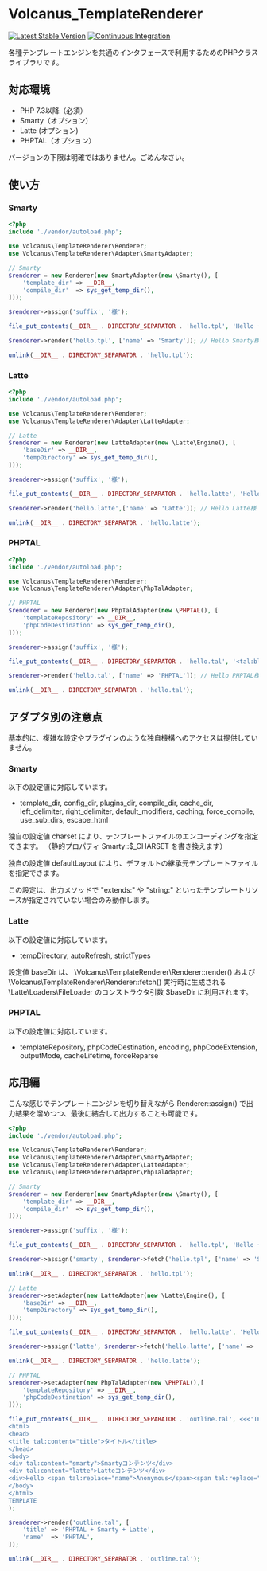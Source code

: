 # Volcanus_TemplateRenderer

[![Latest Stable Version](https://poser.pugx.org/volcanus/template-renderer/v/stable.png)](https://packagist.org/packages/volcanus/template-renderer)
[![Continuous Integration](https://github.com/k-holy/volcanus-template-renderer/actions/workflows/ci.yml/badge.svg)](https://github.com/k-holy/volcanus-template-renderer/actions/workflows/ci.yml)

各種テンプレートエンジンを共通のインタフェースで利用するためのPHPクラスライブラリです。

## 対応環境

* PHP 7.3以降（必須）
* Smarty（オプション）
* Latte (オプション)
* PHPTAL（オプション）

バージョンの下限は明確ではありません。ごめんなさい。

## 使い方

### Smarty

```php
<?php
include './vendor/autoload.php';

use Volcanus\TemplateRenderer\Renderer;
use Volcanus\TemplateRenderer\Adapter\SmartyAdapter;

// Smarty
$renderer = new Renderer(new SmartyAdapter(new \Smarty(), [
    'template_dir' => __DIR__,
    'compile_dir'  => sys_get_temp_dir(),
]));

$renderer->assign('suffix', '様');

file_put_contents(__DIR__ . DIRECTORY_SEPARATOR . 'hello.tpl', 'Hello {$name}{$suffix} !!');

$renderer->render('hello.tpl', ['name' => 'Smarty']); // Hello Smarty様 !!

unlink(__DIR__ . DIRECTORY_SEPARATOR . 'hello.tpl');
```

### Latte

```php
<?php
include './vendor/autoload.php';

use Volcanus\TemplateRenderer\Renderer;
use Volcanus\TemplateRenderer\Adapter\LatteAdapter;

// Latte
$renderer = new Renderer(new LatteAdapter(new \Latte\Engine(), [
    'baseDir' => __DIR__,
    'tempDirectory' => sys_get_temp_dir(),
]));

$renderer->assign('suffix', '様');

file_put_contents(__DIR__ . DIRECTORY_SEPARATOR . 'hello.latte', 'Hello {$name}{$suffix} !!');

$renderer->render('hello.latte',['name' => 'Latte']); // Hello Latte様 !!

unlink(__DIR__ . DIRECTORY_SEPARATOR . 'hello.latte');
```

### PHPTAL

```php
<?php
include './vendor/autoload.php';

use Volcanus\TemplateRenderer\Renderer;
use Volcanus\TemplateRenderer\Adapter\PhpTalAdapter;

// PHPTAL
$renderer = new Renderer(new PhpTalAdapter(new \PHPTAL(), [
    'templateRepository' => __DIR__,
    'phpCodeDestination' => sys_get_temp_dir(),
]));

$renderer->assign('suffix', '様');

file_put_contents(__DIR__ . DIRECTORY_SEPARATOR . 'hello.tal', '<tal:block>Hello <span tal:replace="name">Anonymous</span><span tal:replace="suffix">氏</span> !!</tal:block>');

$renderer->render('hello.tal', ['name' => 'PHPTAL']); // Hello PHPTAL様 !!

unlink(__DIR__ . DIRECTORY_SEPARATOR . 'hello.tal');
```

## アダプタ別の注意点

基本的に、複雑な設定やプラグインのような独自機構へのアクセスは提供していません。

### Smarty

以下の設定値に対応しています。

* template_dir, config_dir, plugins_dir, compile_dir, cache_dir, left_delimiter, right_delimiter, default_modifiers,
  caching, force_compile, use_sub_dirs, escape_html

独自の設定値 charset により、テンプレートファイルのエンコーディングを指定できます。 （静的プロパティ Smarty::$_CHARSET を書き換えます）

独自の設定値 defaultLayout により、デフォルトの継承元テンプレートファイルを指定できます。

この設定は、出力メソッドで "extends:" や "string:" といったテンプレートリソースが指定されていない場合のみ動作します。

### Latte

以下の設定値に対応しています。

* tempDirectory, autoRefresh, strictTypes

設定値 baseDir は、 \Volcanus\TemplateRenderer\Renderer::render() および \Volcanus\TemplateRenderer\Renderer::fetch() 実行時に生成される \Latte\Loaders\FileLoader のコンストラクタ引数 $baseDir に利用されます。

### PHPTAL

以下の設定値に対応しています。

* templateRepository, phpCodeDestination, encoding, phpCodeExtension, outputMode, cacheLifetime, forceReparse

## 応用編

こんな感じでテンプレートエンジンを切り替えながら Renderer::assign() で出力結果を溜めつつ、最後に結合して出力することも可能です。

```php
<?php
include './vendor/autoload.php';

use Volcanus\TemplateRenderer\Renderer;
use Volcanus\TemplateRenderer\Adapter\SmartyAdapter;
use Volcanus\TemplateRenderer\Adapter\LatteAdapter;
use Volcanus\TemplateRenderer\Adapter\PhpTalAdapter;

// Smarty
$renderer = new Renderer(new SmartyAdapter(new \Smarty(), [
    'template_dir' => __DIR__,
    'compile_dir'  => sys_get_temp_dir(),
]));

$renderer->assign('suffix', '様');

file_put_contents(__DIR__ . DIRECTORY_SEPARATOR . 'hello.tpl', 'Hello {$name}{$suffix} !!');

$renderer->assign('smarty', $renderer->fetch('hello.tpl', ['name' => 'Smarty'])); // Hello Smarty様 !!

unlink(__DIR__ . DIRECTORY_SEPARATOR . 'hello.tpl');

// Latte
$renderer->setAdapter(new LatteAdapter(new \Latte\Engine(), [
    'baseDir' => __DIR__,
    'tempDirectory' => sys_get_temp_dir(),
]));

file_put_contents(__DIR__ . DIRECTORY_SEPARATOR . 'hello.latte', 'Hello {$name}{$suffix} !!');

$renderer->assign('latte', $renderer->fetch('hello.latte', ['name' => 'Latte'])); // Hello Latte様 !!

unlink(__DIR__ . DIRECTORY_SEPARATOR . 'hello.latte');

// PHPTAL
$renderer->setAdapter(new PhpTalAdapter(new \PHPTAL(),[
    'templateRepository' => __DIR__,
    'phpCodeDestination' => sys_get_temp_dir(),
]));

file_put_contents(__DIR__ . DIRECTORY_SEPARATOR . 'outline.tal', <<<'TEMPLATE'
<html>
<head>
<title tal:content="title">タイトル</title>
</head>
<body>
<div tal:content="smarty">Smartyコンテンツ</div>
<div tal:content="latte">Latteコンテンツ</div>
<div>Hello <span tal:replace="name">Anonymous</span><span tal:replace="suffix">氏</span> !!</div>
</body>
</html>
TEMPLATE
);

$renderer->render('outline.tal', [
    'title' => 'PHPTAL + Smarty + Latte',
    'name'  => 'PHPTAL',
]);

unlink(__DIR__ . DIRECTORY_SEPARATOR . 'outline.tal');
```

